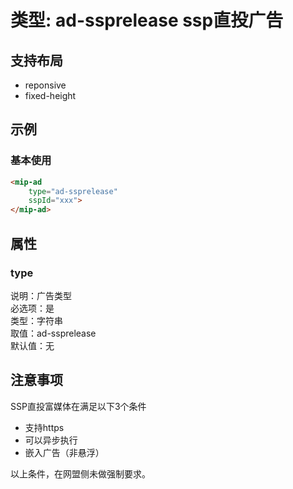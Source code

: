 # 类型: ad-ssprelease ssp直投广告

## 支持布局

- reponsive
- fixed-height

## 示例

### 基本使用

```html
<mip-ad 
    type="ad-ssprelease"
    sspId="xxx">
</mip-ad>
```

## 属性

### type

说明：广告类型  
必选项：是  
类型：字符串  
取值：ad-ssprelease  
默认值：无

## 注意事项

SSP直投富媒体在满足以下3个条件

- 支持https
- 可以异步执行
- 嵌入广告（非悬浮）

以上条件，在网盟侧未做强制要求。  
